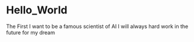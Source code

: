 # Hello_World
The First 
I want to be a famous scientist of AI
I will always hard work in the future for my dream
